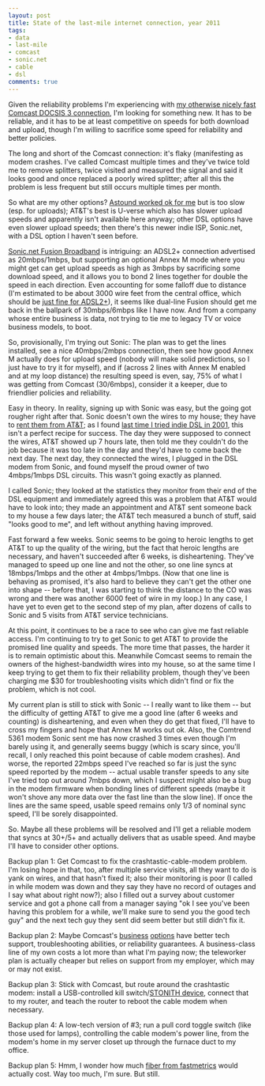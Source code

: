 ```yaml
---
layout: post
title: State of the last-mile internet connection, year 2011
tags:
- data
- last-mile
- comcast
- sonic.net
- cable
- dsl
comments: true
---
```

Given the reliability problems I'm experiencing with [my otherwise nicely fast Comcast DOCSIS 3 connection](http://blog.metamatt.com/blog/2011/04/07/state-of-the-last-mile-internet-connection-year-2009/), I'm looking for something
new. It has to be reliable, and it has to be at least competitive on speeds
for both download and upload, though I'm willing to sacrifice some speed for
reliability and better policies.

The long and short of the Comcast connection: it's flaky (manifesting as modem
crashes. I've called Comcast multiple times and they've twice told me to
remove splitters, twice visited and measured the signal and said it looks good
and once replaced a poorly wired splitter; after all this the problem is less
frequent but still occurs multiple times per month.

So what are my other options? [Astound worked ok for me](http://blog.metamatt.com/blog/2011/04/07/state-of-the-last-mile-internet-connection-year-2008/) but is too slow (esp. for uploads); AT&T's best is
U-verse which also has slower upload speeds and apparently isn't available
here anyway; other DSL options have even slower upload speeds; then there's
this newer indie ISP, Sonic.net, with a DSL option I haven't seen before.

[Sonic.net Fusion Broadband](http://sonic.net/solutions/home/internet/fusion/)
is intriguing: an ADSL2+ connection advertised as 20mbps/1mbps, but supporting
an optional Annex M mode where you might get can get upload speeds as high as
3mbps by sacrificing some download speed, and it allows you to bond 2 lines
together for double the speed in each direction. Even accounting for some
falloff due to distance (I'm estimated to be about 3000 wire feet from the
central office, which should be [just fine for ADSL2+](http://www.dslreports.com/forum/r21245835-ADSLADSL2-Speeds-VS-Distance)), it seems like dual-line Fusion should get me back in the ballpark
of 30mbps/6mbps like I have now. And from a company whose entire business is
data, not trying to tie me to legacy TV or voice business models, to boot.

So, provisionally, I'm trying out Sonic: The plan was to get the lines
installed, see a nice 40mbps/2mbps connection, then see how good Annex M
actually does for upload speed (nobody will make solid predictions, so I just
have to try it for myself), and if (across 2 lines with Annex M enabled and at
my loop distance) the resulting speed is even, say, 75% of what I was getting
from Comcast (30/6mbps), consider it a keeper, due to friendlier policies and
reliability.

Easy in theory. In reality, signing up with Sonic was easy, but the going got
rougher right after that. Sonic doesn't own the wires to my house; they have
to [rent them from AT&T](http://en.wikipedia.org/wiki/Unbundled_Network_Element); as I found
[last time I tried indie DSL in 2001](http://blog.metamatt.com/blog/2011/03/31/state-of-the-last-mile-internet-connection-year-2001/), this isn't a perfect
recipe for success. The day they were supposed to connect the wires, AT&T
showed up 7 hours late, then told me they couldn't do the job because it was
too late in the day and they'd have to come back the next day. The next day,
they connected the wires, I plugged in the DSL modem from Sonic, and found
myself the proud owner of two 4mbps/1mbps DSL circuits. This wasn't going
exactly as planned.

I called Sonic; they looked at the statistics they monitor from their end of
the DSL equipment and immediately agreed this was a problem that AT&T would
have to look into; they made an appointment and AT&T sent someone back to my
house a few days later; the AT&T tech measured a bunch of stuff, said "looks
good to me", and left without anything having improved.

Fast forward a few weeks. Sonic seems to be going to heroic lengths to get
AT&T to up the quality of the wiring, but the fact that heroic lengths are
necessary, and haven't succeeded after 6 weeks, is disheartening. They've
managed to speed up one line and not the other, so one line syncs at
18mbps/1mbps and the other at 4mbps/1mbps. (Now that one line is behaving as
promised, it's also hard to believe they can't get the other one into shape --
before that, I was starting to think the distance to the CO was wrong and
there was another 6000 feet of wire in my loop.) In any case, I have yet to
even get to the second step of my plan, after dozens of calls to Sonic and 5
visits from AT&T service technicians.

At this point, it continues to be a race to see who can give me fast reliable
access. I'm continuing to try to get Sonic to get AT&T to provide the promised
line quality and speeds. The more time that passes, the harder it is to remain
optimistic about this. Meanwhile Comcast seems to remain the owners of the
highest-bandwidth wires into my house, so at the same time I keep trying to
get them to fix their reliability problem, though they've been charging me $30
for troubleshooting visits which didn't find or fix the problem, which is not
cool.

My current plan is still to stick with Sonic -- I really want to like them --
but the difficulty of getting AT&T to give me a good line (after 6 weeks and
counting) is disheartening, and even when they do get that fixed, I'll have to
cross my fingers and hope that Annex M works out ok. Also, the Comtrend 5361
modem Sonic sent me has now crashed 3 times even though I'm barely using it,
and generally seems buggy (which is scary since, you'll recall, I only reached
this point because of cable modem crashes). And worse, the reported 22mbps
speed I've reached so far is just the sync speed reported by the modem --
actual usable transfer speeds to any site I've tried top out around 7mbps
down, which I suspect might also be a bug in the modem firmware when bonding
lines of different speeds (maybe it won't shove any more data over the fast
line than the slow line). If once the lines are the same speed, usable speed
remains only 1/3 of nominal sync speed, I'll be sorely disappointed.

So. Maybe all these problems will be resolved and I'll get a reliable modem
that syncs at 30+/5+ and actually delivers that as usable speed. And maybe
I'll have to consider other options.

Backup plan 1: Get Comcast to fix the crashtastic-cable-modem problem. I'm
losing hope in that, too, after multiple service visits, all they want to do
is yank on wires, and that hasn't fixed it; also their monitoring is poor (I
called in while modem was down and they say they have no record of outages and
I say what about right now?); also I filled out a survey about customer
service and got a phone call from a manager saying "ok I see you've been
having this problem for a while, we'll make sure to send you the good tech
guy" and the next tech guy they sent did seem better but still didn't fix it.

Backup plan 2: Maybe Comcast's
[business](http://business.comcast.com/internet/plans.aspx)
[options](http://business.comcast.com/enterprise/Index/Services/teleworker)
have better tech support, troubleshooting abilities, or reliability
guarantees. A business-class line of my own costs a lot more than what I'm
paying now; the teleworker plan is actually cheaper but relies on support from
my employer, which may or may not exist.

Backup plan 3: Stick with Comcast, but route around the crashtastic modem:
install a USB-controlled kill switch/[STONITH device](http://en.wikipedia.org/wiki/STONITH), connect that to my router, and
teach the router to reboot the cable modem when necessary.

Backup plan 4: A low-tech version of #3; run a pull cord toggle switch (like
those used for lamps), controlling the cable modem's power line, from the
modem's home in my server closet up through the furnace duct to my office.

Backup plan 5: Hmm, I wonder how much [fiber from fastmetrics](http://fastmetrics.com/metricfiber_diagram.htm) would actually
cost. Way too much, I'm sure. But still.
